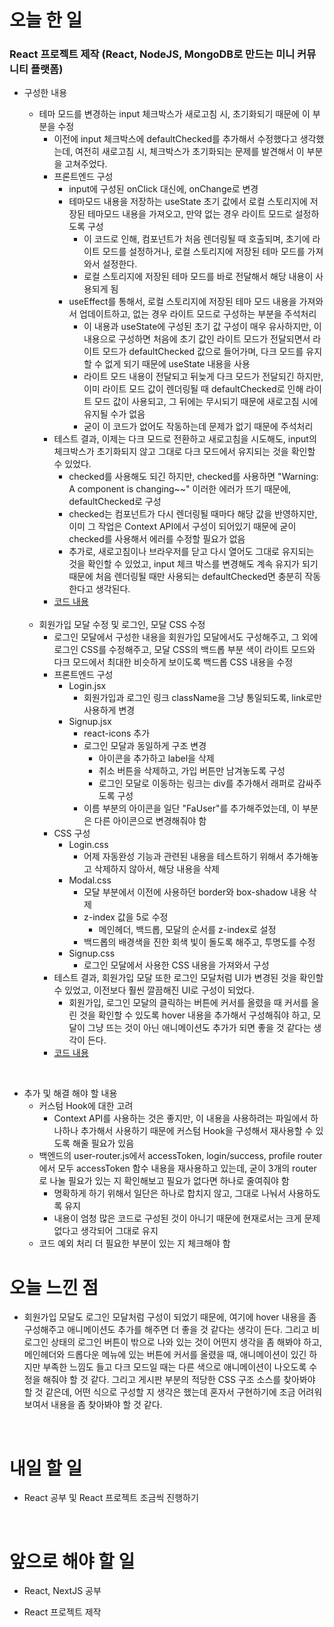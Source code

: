 # 오늘 한 일

### React 프로젝트 제작 (React, NodeJS, MongoDB로 만드는 미니 커뮤니티 플랫폼)

- 구성한 내용

  - 테마 모드를 변경하는 input 체크박스가 새로고침 시, 초기화되기 때문에 이 부분을 수정
    - 이전에 input 체크박스에 defaultChecked를 추가해서 수정했다고 생각했는데, 여전히 새로고침 시, 체크박스가 초기화되는 문제를 발견해서 이 부분을 고쳐주었다.
    - 프론트엔드 구성
      - input에 구성된 onClick 대신에, onChange로 변경
      - 테마모드 내용을 저장하는 useState 초기 값에서 로컬 스토리지에 저장된 테마모드 내용을 가져오고, 만약 없는 경우 라이트 모드로 설정하도록 구성
        - 이 코드로 인해, 컴포넌트가 처음 렌더링될 때 호출되며, 초기에 라이트 모드를 설정하거나, 로컬 스토리지에 저장된 테마 모드를 가져와서 설정한다.
        - 로컬 스토리지에 저장된 테마 모드를 바로 전달해서 해당 내용이 사용되게 됨
      - useEffect를 통해서, 로컬 스토리지에 저장된 테마 모드 내용을 가져와서 업데이트하고, 없는 경우 라이트 모드로 구성하는 부분을 주석처리
        - 이 내용과 useState에 구성된 초기 값 구성이 매우 유사하지만, 이 내용으로 구성하면 처음에 초기 값인 라이트 모드가 전달되면서 라이트 모드가 defaultChecked 값으로 들어가며, 다크 모드를 유지할 수 없게 되기 때문에 useState 내용을 사용
        - 라이트 모드 내용이 전달되고 뒤늦게 다크 모드가 전달되긴 하지만, 이미 라이트 모드 값이 렌더링될 때 defaultChecked로 인해 라이트 모드 값이 사용되고, 그 뒤에는 무시되기 때문에 새로고침 시에 유지될 수가 없음
        - 굳이 이 코드가 없어도 작동하는데 문제가 없기 때문에 주석처리
    - 테스트 결과, 이제는 다크 모드로 전환하고 새로고침을 시도해도, input의 체크박스가 초기화되지 않고 그대로 다크 모드에서 유지되는 것을 확인할 수 있었다.
      - checked를 사용해도 되긴 하지만, checked를 사용하면 "Warning: A component is changing~~" 이러한 에러가 뜨기 때문에, defaultChecked로 구성
      - checked는 컴포넌트가 다시 렌더링될 때마다 해당 값을 반영하지만, 이미 그 작업은 Context API에서 구성이 되어있기 때문에 굳이 checked를 사용해서 에러를 수정할 필요가 없음
      - 추가로, 새로고침이나 브라우저를 닫고 다시 열어도 그대로 유지되는 것을 확인할 수 있었고, input 체크 박스를 변경해도 계속 유지가 되기 때문에 처음 렌더링될 때만 사용되는 defaultChecked면 충분히 작동한다고 생각된다.
    - [코드 내용](https://github.com/jeongsangtae/mini-community-platform/commit/1559fcdd09eb9571206b39b214aff102f36acaee)

  <br />

  - 회원가입 모달 수정 및 로그인, 모달 CSS 수정
    - 로그인 모달에서 구성한 내용을 회원가입 모달에서도 구성해주고, 그 외에 로그인 CSS를 수정해주고, 모달 CSS의 백드롭 부분 색이 라이트 모드와 다크 모드에서 최대한 비슷하게 보이도록 백드롭 CSS 내용을 수정
    - 프론트엔드 구성
      - Login.jsx
        - 회원가입과 로그인 링크 className을 그냥 통일되도록, link로만 사용하게 변경
      - Signup.jsx
        - react-icons 추가
        - 로그인 모달과 동일하게 구조 변경
          - 아이콘을 추가하고 label을 삭제
          - 취소 버튼을 삭제하고, 가입 버튼만 남겨놓도록 구성
          - 로그인 모달로 이동하는 링크는 div를 추가해서 래퍼로 감싸주도록 구성
        - 이름 부분의 아이콘을 일단 "FaUser"를 추가해주었는데, 이 부분은 다른 아이콘으로 변경해줘야 함
    - CSS 구성
      - Login.css
        - 어제 자동완성 기능과 관련된 내용을 테스트하기 위해서 추가해놓고 삭제하지 않아서, 해당 내용을 삭제
      - Modal.css
        - 모달 부분에서 이전에 사용하던 border와 box-shadow 내용 삭제
        - z-index 값을 5로 수정
          - 메인헤더, 백드롭, 모달의 순서를 z-index로 설정
        - 백드롭의 배경색을 진한 회색 빛이 돌도록 해주고, 투명도를 수정
      - Signup.css
        - 로그인 모달에서 사용한 CSS 내용을 가져와서 구성
    - 테스트 결과, 회원가입 모달 또한 로그인 모달처럼 UI가 변경된 것을 확인할 수 있었고, 이전보다 훨씬 깔끔해진 UI로 구성이 되었다.
      - 회원가입, 로그인 모달의 클릭하는 버튼에 커서를 올렸을 때 커서를 올린 것을 확인할 수 있도록 hover 내용을 추가해서 구성해줘야 하고, 모달이 그냥 뜨는 것이 아닌 애니메이션도 추가가 되면 좋을 것 같다는 생각이 든다.
    - [코드 내용](https://github.com/jeongsangtae/mini-community-platform/commit/671f28c15ece3926b0973c6e3eb970853f93e399)

<br />

- 추가 및 해결 해야 할 내용
  - 커스텀 Hook에 대한 고려
    - Context API를 사용하는 것은 좋지만, 이 내용을 사용하려는 파일에서 하나하나 추가해서 사용하기 때문에 커스텀 Hook을 구성해서 재사용할 수 있도록 해줄 필요가 있음
  - 백엔드의 user-router.js에서 accessToken, login/success, profile router에서 모두 accessToken 함수 내용을 재사용하고 있는데, 굳이 3개의 router로 나눌 필요가 있는 지 확인해보고 필요가 없다면 하나로 줄여줘야 함
    - 명확하게 하기 위해서 일단은 하나로 합치지 않고, 그대로 나눠서 사용하도록 유지
    - 내용이 엄청 많은 코드로 구성된 것이 아니기 때문에 현재로서는 크게 문제 없다고 생각되어 그대로 유지
  - 코드 예외 처리 더 필요한 부분이 있는 지 체크해야 함

# 오늘 느낀 점

- 회원가입 모달도 로그인 모달처럼 구성이 되었기 때문에, 여기에 hover 내용을 좀 구성해주고 애니메이션도 추가를 해주면 더 좋을 것 같다는 생각이 든다. 그리고 비로그인 상태의 로그인 버튼이 밖으로 나와 있는 것이 어떤지 생각을 좀 해봐야 하고, 메인헤더와 드롭다운 메뉴에 있는 버튼에 커서를 올렸을 때, 애니메이션이 있긴 하지만 부족한 느낌도 들고 다크 모드일 때는 다른 색으로 애니메이션이 나오도록 수정을 해줘야 할 것 같다. 그리고 게시판 부분의 적당한 CSS 구조 소스를 찾아봐야 할 것 같은데, 어떤 식으로 구성할 지 생각은 했는데 혼자서 구현하기에 조금 어려워 보여서 내용을 좀 찾아봐야 할 것 같다.

<br />

# 내일 할 일

- React 공부 및 React 프로젝트 조금씩 진행하기

<br />

# 앞으로 해야 할 일

- React, NextJS 공부

- React 프로젝트 제작
